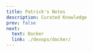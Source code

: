 ```yaml
---
title: Patrick's Notes
description: Curated Knowledge
prev: false
next:
  text: Docker
  link: ./devops/docker/
---
```



